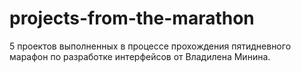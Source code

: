 # projects-from-the-marathon
5 проектов выполненных в процессе прохождения пятидневного марафон по разработке интерфейсов от Владилена Минина.